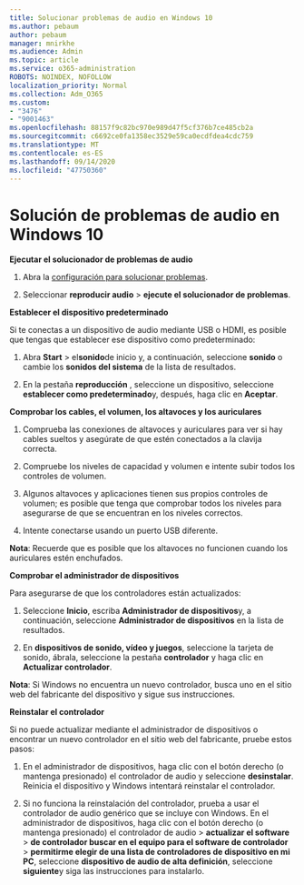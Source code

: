 ```yaml
---
title: Solucionar problemas de audio en Windows 10
ms.author: pebaum
author: pebaum
manager: mnirkhe
ms.audience: Admin
ms.topic: article
ms.service: o365-administration
ROBOTS: NOINDEX, NOFOLLOW
localization_priority: Normal
ms.collection: Adm_O365
ms.custom:
- "3476"
- "9001463"
ms.openlocfilehash: 88157f9c82bc970e989d47f5cf376b7ce485cb2a
ms.sourcegitcommit: c6692ce0fa1358ec3529e59ca0ecdfdea4cdc759
ms.translationtype: MT
ms.contentlocale: es-ES
ms.lasthandoff: 09/14/2020
ms.locfileid: "47750360"
---
```

# <a name="troubleshooting-audio-issues-in-windows-10"></a>Solución de problemas de audio en Windows 10

**Ejecutar el solucionador de problemas de audio**

1.  Abra la [configuración para solucionar problemas](ms-settings:troubleshoot).

2.  Seleccionar **reproducir audio**  >  **ejecute el solucionador de problemas**.

**Establecer el dispositivo predeterminado**

Si te conectas a un dispositivo de audio mediante USB o HDMI, es posible que tengas que establecer ese dispositivo como predeterminado:

1. Abra **Start**  >  el**sonido**de inicio y, a continuación, seleccione **sonido** o cambie los **sonidos del sistema** de la lista de resultados.

2.  En la pestaña **reproducción** , seleccione un dispositivo, seleccione **establecer como predeterminado**y, después, haga clic en **Aceptar**.

**Comprobar los cables, el volumen, los altavoces y los auriculares**

1. Comprueba las conexiones de altavoces y auriculares para ver si hay cables sueltos y asegúrate de que estén conectados a la clavija correcta.

2. Compruebe los niveles de capacidad y volumen e intente subir todos los controles de volumen.

3. Algunos altavoces y aplicaciones tienen sus propios controles de volumen; es posible que tenga que comprobar todos los niveles para asegurarse de que se encuentran en los niveles correctos.

4. Intente conectarse usando un puerto USB diferente.

**Nota**: Recuerde que es posible que los altavoces no funcionen cuando los auriculares estén enchufados.

**Comprobar el administrador de dispositivos**

Para asegurarse de que los controladores están actualizados:

1. Seleccione **Inicio**, escriba **Administrador de dispositivos**y, a continuación, seleccione **Administrador de dispositivos** en la lista de resultados.

2. En **dispositivos de sonido, vídeo y juegos**, seleccione la tarjeta de sonido, ábrala, seleccione la pestaña **controlador** y haga clic en **Actualizar controlador**.

**Nota**: Si Windows no encuentra un nuevo controlador, busca uno en el sitio web del fabricante del dispositivo y sigue sus instrucciones.

**Reinstalar el controlador**

Si no puede actualizar mediante el administrador de dispositivos o encontrar un nuevo controlador en el sitio web del fabricante, pruebe estos pasos:

1. En el administrador de dispositivos, haga clic con el botón derecho (o mantenga presionado) el controlador de audio y seleccione **desinstalar**. Reinicia el dispositivo y Windows intentará reinstalar el controlador.

2. Si no funciona la reinstalación del controlador, prueba a usar el controlador de audio genérico que se incluye con Windows. En el administrador de dispositivos, haga clic con el botón derecho (o mantenga presionado) el controlador de audio > **actualizar el software**  >  **de controlador buscar en el equipo para el software de controlador**  >  **permitirme elegir de una lista de controladores de dispositivo en mi PC**, seleccione **dispositivo de audio de alta definición**, seleccione **siguiente**y siga las instrucciones para instalarlo.
